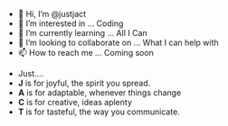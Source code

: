 - 👋 Hi, I’m @justjact
- 👀 I’m interested in ... Coding
- 🌱 I’m currently learning ... All I Can
- 💞️ I’m looking to collaborate on ... What I can help with
- 📫 How to reach me ... Coming soon

<!---
justjact/justjact is a ✨ special ✨ repository because its `README.md` (this file) appears on your GitHub profile.
You can click the Preview link to take a look at your changes.
--->
- Just....
- **J** is for joyful, the spirit you spread.
- **A** is for adaptable, whenever things change
- **C** is for creative, ideas aplenty
- **T** is for tasteful, the way you communicate.
